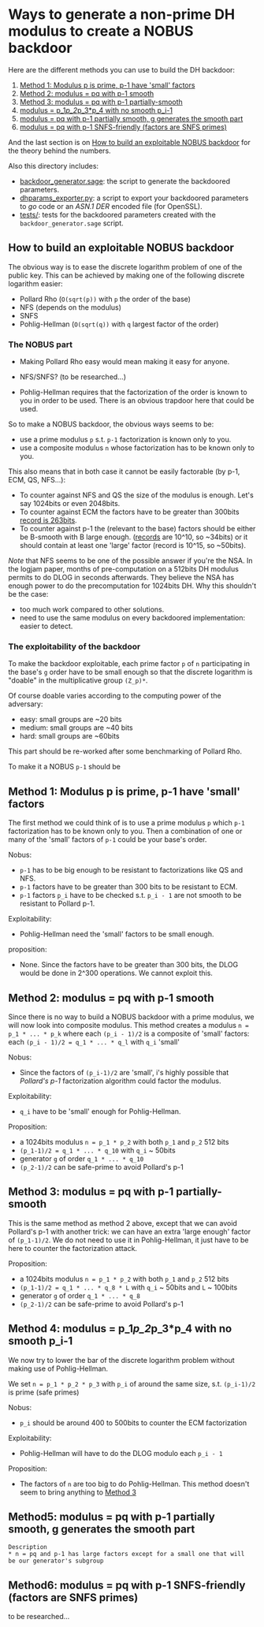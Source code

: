 # Ways to generate a non-prime DH modulus to create a NOBUS backdoor

Here are the different methods you can use to build the DH backdoor:

1. [Method 1: Modulus p is prime, p-1 have 'small' factors](#method-1-modulus-p-is-prime-p-1-have-small-factors)
1. [Method 2: modulus = pq with p-1 smooth](#method-2-modulus-pq-with-p-1-smooth)
1. [Method 3: modulus = pq with p-1 partially-smooth](#method-3-modulus-pq-with-p-1-partially-smooth)
1. [modulus = p_1*p_2*p_3*p_4 with no smooth p_i-1](#)
1. [modulus = pq with p-1 partially smooth, g generates the smooth part](#)
1. [modulus = pq with p-1 SNFS-friendly (factors are SNFS primes)](#)

And the last section is on [How to build an exploitable NOBUS backdoor](how-to-build-an-exploitable-nobus-backdoor) for the theory behind the numbers.

Also this directory includes:

* [backdoor_generator.sage](backdoor_generator.sage): the script to generate the backdoored parameters.
* [dhparams_exporter.py](dhparams_exporter.py): a script to export your backdoored parameters to *go* code or an *ASN.1 DER* encoded file (for OpenSSL).
* [tests/](tests/): tests for the backdoored parameters created with the `backdoor_generator.sage` script.

## How to build an exploitable NOBUS backdoor

The obvious way is to ease the discrete logarithm problem of one of the public key. This can be achieved by making one of the following discrete logarithm easier:

* Pollard Rho (`O(sqrt(p))` with `p` the order of the base)
* NFS (depends on the modulus)
* SNFS
* Pohlig-Hellman (`O(sqrt(q))` with `q` largest factor of the order)

### The NOBUS part

* Making Pollard Rho easy would mean making it easy for anyone.

* NFS/SNFS? (to be researched...)

* Pohlig-Hellman requires that the factorization of the order is known to you in order to be used. There is an obvious trapdoor here that could be used.

So to make a NOBUS backdoor, the obvious ways seems to be:

* use a prime modulus `p` s.t. `p-1` factorization is known only to you.
* use a composite modulus `n` whose factorization has to be known only to you.

This also means that in both case it cannot be easily factorable (by p-1, ECM, QS, NFS...):

* To counter against NFS and QS the size of the modulus is enough. Let's say 1024bits or even 2048bits.
* To counter against ECM the factors have to be greater than 300bits [record is 263bits](http://www.loria.fr/~zimmerma/records/factor.html).
* To counter against p-1 the (relevant to the base) factors should be either be B-smooth with B large enough. ([records](http://www.loria.fr/~zimmerma/records/Pminus1.html) are 10^10, so ~34bits) or it should contain at least one 'large' factor (record is 10^15, so ~50bits).

*Note* that NFS seems to be one of the possible answer if you're the NSA. In the logjam paper, months of pre-computation on a 512bits DH modulus permits to do DLOG in seconds afterwards. They believe the NSA has enough power to do the precomputation for 1024bits DH. Why this shouldn't be the case:

* too much work compared to other solutions.
* need to use the same modulus on every backdoored implementation: easier to detect.

### The exploitability of the backdoor

To make the backdoor exploitable, each prime factor `p` of `n` participating in the base's `g` order have to be small enough so that the discrete logarithm is "doable" in the multiplicative group `(Z_p)*`.

Of course doable varies according to the computing power of the adversary:

* easy: small groups are ~20 bits
* medium: small groups are ~40 bits
* hard: small groups are ~60bits

This part should be re-worked after some benchmarking of Pollard Rho.

To make it a NOBUS `p-1` should be

## Method 1: Modulus p is prime, p-1 have 'small' factors

The first method we could think of is to use a prime modulus `p` which `p-1` factorization has to be known only to you. Then a combination of one or many of the 'small' factors of `p-1` could be your base's order. 

Nobus:

* `p-1` has to be big enough to be resistant to factorizations like QS and NFS.
* `p-1` factors have to be greater than 300 bits to be resistant to ECM.
* `p-1` factors `p_i` have to be checked s.t. `p_i - 1` are not smooth to be resistant to Pollard p-1.

Exploitability:

* Pohlig-Hellman need the 'small' factors to be small enough.

proposition:

* None. Since the factors have to be greater than 300 bits, the DLOG would be done in 2^300 operations. We cannot exploit this.


## Method 2: modulus = pq with p-1 smooth

Since there is no way to build a NOBUS backdoor with a prime modulus, we will now look into composite modulus. This method creates a modulus `n = p_1 * ... * p_k` where each `(p_i - 1)/2` is a composite of 'small' factors: each `(p_i - 1)/2 = q_1 * ... * q_l` with `q_i` 'small'

Nobus:

* Since the factors of `(p_i-1)/2` are 'small', i's highly possible that *Pollard's p-1* factorization algorithm could factor the modulus.

Exploitability:

* `q_i` have to be 'small' enough for Pohlig-Hellman.

Proposition:

* a 1024bits modulus `n = p_1 * p_2` with both `p_1` and `p_2` 512 bits
* `(p_1-1)/2 = q_1 * ... * q_10` with `q_i` ~ 50bits
* generator `g` of order `q_1 * ... * q_10`
* `(p_2-1)/2` can be safe-prime to avoid Pollard's p-1


## Method 3: modulus = pq with p-1 partially-smooth

This is the same method as method 2 above, except that we can avoid Pollard's p-1 with another trick: we can have an extra 'large enough' factor of `(p_1-1)/2`. We do not need to use it in Pohlig-Hellman, it just have to be here to counter the factorization attack.

Proposition:

* a 1024bits modulus `n = p_1 * p_2` with both `p_1` and `p_2` 512 bits
* `(p_1-1)/2 = q_1 * ... * q_8 * L` with `q_i` ~ 50bits and `L` ~ 100bits
* generator `g` of order `q_1 * ... * q_8`
* `(p_2-1)/2` can be safe-prime to avoid Pollard's p-1


## Method 4: modulus = p_1*p_2*p_3*p_4 with no smooth p_i-1

We now try to lower the bar of the discrete logarithm problem without making use of Pohlig-Hellman.

We set `n = p_1 * p_2 * p_3` with `p_i` of around the same size, s.t. `(p_i-1)/2` is prime (safe primes)

Nobus:

* `p_i` should be around 400 to 500bits to counter the ECM factorization

Exploitability:

* Pohlig-Hellman will have to do the DLOG modulo each `p_i - 1`

Proposition:

* The factors of `n` are too big to do Pohlig-Hellman. This method doesn't seem to bring anything to [Method 3](#method-3-)

## Method5: modulus = pq with p-1 partially smooth, g generates the smooth part

    Description
    * n = pq and p-1 has large factors except for a small one that will
    be our generator's subgroup


## Method6: modulus = pq with p-1 SNFS-friendly (factors are SNFS primes)

to be researched...
